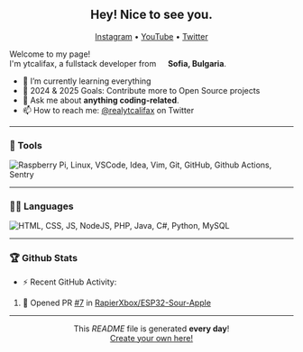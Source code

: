 <h2 align="center">Hey! Nice to see you.</h2>
<p align="center">  
  <a href="https://instagram.com/btrayanovv">Instagram</a> •
  <a href="https://www.youtube.com/channel/UCYFr6dErGictp4nOGnQpQvQ">YouTube</a> •
  <a href="https://twitter.com/realytcalifax">Twitter</a> 
</p>

<p>Welcome to my page! </br> I'm ytcalifax, a fullstack developer from <img src="https://img.icons8.com/color/48/000000/bulgaria-circular.png" width="13"/> <b>Sofia, Bulgaria</b>.</p>

- 🌱 I’m currently learning everything
- 🥅 2024 & 2025 Goals: Contribute more to Open Source projects
- 💬 Ask me about **anything coding-related**.
- 📫 How to reach me: [@realytcalifax](https://twitter.com/realytcalifax) on Twitter

-----
### 🔨 Tools
<p>  
  <img alt="Raspberry Pi, Linux, VSCode, Idea, Vim, Git, GitHub, Github Actions, Sentry" src="https://skillicons.dev/icons?i=raspberrypi,linux,vscode,idea,vim,git,github,githubactions,sentry" />  

-----
### 🧑‍💻 Languages 
<p>  
  <img alt="HTML, CSS, JS, NodeJS, PHP, Java, C#, Python, MySQL" src="https://skillicons.dev/icons?i=html,css,js,nodejs,php,java,cs,python,go,mysql"/>  
</p>

-----
### 🏆 Github Stats

- :zap: Recent GitHub Activity:</br>
<!--START_SECTION:activity-->
1. 💪 Opened PR [#7](https://github.com/RapierXbox/ESP32-Sour-Apple/pull/7) in [RapierXbox/ESP32-Sour-Apple](https://github.com/RapierXbox/ESP32-Sour-Apple)
<!--END_SECTION:activity-->

------------
<p align="center">This <i>README</i> file is generated <b>every day</b>!</br><a href="https://medium.com/@th.guibert/how-to-create-a-self-updating-readme-md-for-your-github-profile-f8b05744ca91">Create your own here!</a></p>
